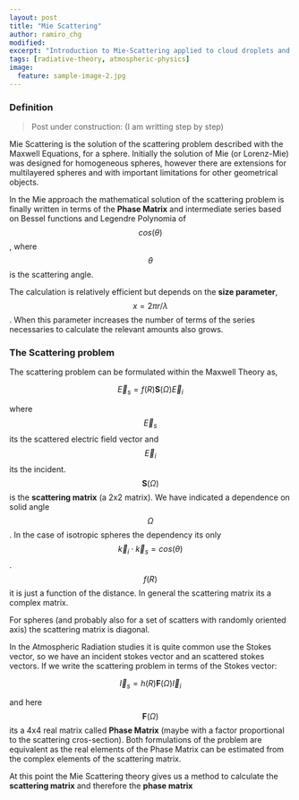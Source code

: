 ```yaml
---
layout: post
title: "Mie Scattering"
author: ramiro_chg
modified:
excerpt: "Introduction to Mie-Scattering applied to cloud droplets and aerosols"
tags: [radiative-theory, atmospheric-physics]
image:
  feature: sample-image-2.jpg
---
```


### Definition

> Post under construction: (I am writting step by step)


Mie Scattering is the solution of the scattering problem described with the Maxwell Equations, for a sphere. Initially the solution of Mie (or Lorenz-Mie) was designed for homogeneous spheres, however there are extensions for multilayered spheres and with important limitations for other geometrical objects.

In the Mie approach the mathematical solution of the scattering problem is finally written in terms of the **Phase Matrix** and intermediate series based on Bessel functions and Legendre Polynomia of $$cos(\theta)$$ , where $$\theta$$ is the scattering angle.

The calculation is relatively efficient but depends on the **size parameter**, $$x=2\pi r/\lambda$$. When this parameter increases the number of terms of the series necessaries to calculate the relevant amounts also grows.

### The Scattering problem

The scattering problem can be formulated within the Maxwell Theory as,

$$\vec{E}_{s}=f(R)\mathbf{S}(\Omega)\vec{E}_{i}$$

where $$\vec{E}_{s}$$ its the scattered electric field vector and $$\vec{E}_{i}$$ its the incident. $$\mathbf{S}(\Omega)$$ is the **scattering matrix** (a 2x2 matrix). We have indicated a dependence on solid angle $$\Omega$$. In the case of isotropic spheres the dependency its only $$\vec{k}_{i}\cdot \vec{k}_{s}=cos(\theta)$$. $$f(R)$$ it is just a function of the distance. In general the scattering matrix its a complex matrix.

For spheres (and probably also for a set of scatters with randomly oriented axis)  the scattering matrix is diagonal. 

In the Atmospheric Radiation studies it is quite common use the Stokes vector, so we have an incident stokes vector and an scattered stokes vectors. If we write the scattering problem in terms of the Stokes vector:

$$\vec{I}_{s}=h(R)\mathbf{F}(\Omega)\vec{I}_{i}$$

and here $$\mathbf{F}(\Omega)$$ its a 4x4 real matrix called **Phase Matrix** (maybe with a factor proportional to the scattering cros-section). Both formulations of the problem are equivalent as the real elements of the Phase Matrix can be estimated from the complex elements of the scattering matrix.

At this point the Mie Scattering theory gives us a method to calculate the **scattering matrix** and therefore the **phase matrix**




